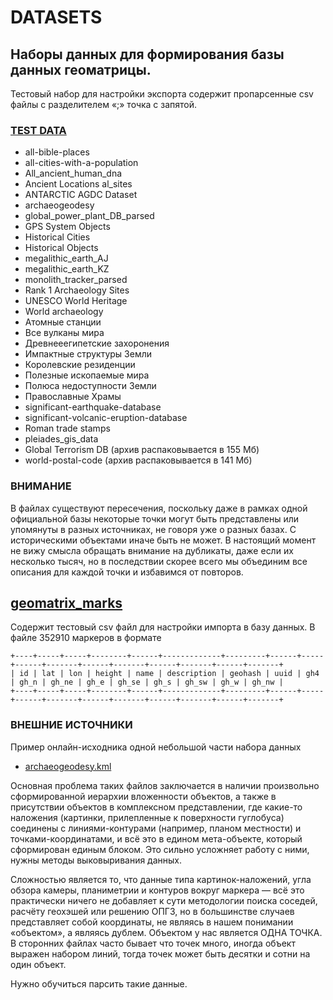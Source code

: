 # DATASETS 
## Наборы данных для формирования базы данных геоматрицы.

Тестовый набор для настройки экспорта содержит пропарсенные csv файлы с разделителем «;» точка с запятой.

### [TEST DATA](https://github.com/iprst/Geomatrix/tree/main/datasets)

- all-bible-places
- all-cities-with-a-population
- All_ancient_human_dna
- Ancient Locations al_sites
- ANTARCTIC AGDC Dataset
- archaeogeodesy
- global_power_plant_DB_parsed
- GPS System Objects
- Historical Cities
- Historical Objects
- megalithic_earth_AJ
- megalithic_earth_KZ
- monolith_tracker_parsed
- Rank 1 Archaeology Sites
- UNESCO World Heritage
- World archaeology
- Атомные станции
- Все вулканы мира
- Древнееегипетские захоронения
- Импактные структуры Земли
- Королевские резиденции
- Полезные ископаемые мира
- Полюса недоступности Земли
- Православные Храмы
- significant-earthquake-database
- significant-volcanic-eruption-database
- Roman trade stamps
- pleiades_gis_data
- Global Terrorism DB (архив распаковывается в 155 Мб)
- world-postal-code (архив распаковывается в 141 Мб)

### ВНИМАНИЕ

В файлах существуют пересечения, поскольку даже в рамках одной официальной базы некоторые точки могут быть представлены или упомянуты в разных источниках, не говоря уже о разных базах. С историческими объектами иначе быть не может. В настоящий момент не вижу смысла обращать внимание на дубликаты, даже если их несколько тысяч, но в последствии скорее всего мы объединим все описания для каждой точки и избавимся от повторов.

## [geomatrix_marks](https://github.com/iprst/Geomatrix/blob/main/datasets/geomatrix_marks.7z)

Содержит тестовый csv файл для настройки импорта в базу данных. В файле 352910 маркеров в формате 
```
+----+-----+-----+--------+------+-------------+---------+------+-----+------+-------+------+-------+------+-------+------+-------+
| id | lat | lon | height | name | description | geohash | uuid | gh4 | gh_n | gh_ne | gh_e | gh_se | gh_s | gh_sw | gh_w | gh_nw |
+----+-----+-----+--------+------+-------------+---------+------+-----+------+-------+------+-------+------+-------+------+-------+
```

### ВНЕШНИЕ ИСТОЧНИКИ

Пример онлайн-исходника одной небольшой части набора данных
- [archaeogeodesy.kml](http://www.jqjacobs.net/kml/)

Основная проблема таких файлов заключается в наличии произвольно сформированной иерархии вложенности объектов, а также в присутствии объектов в комплексном представлении, где какие-то наложения (картинки, прилепленные к поверхности гуглобуса) соединены с линиями-контурами (например, планом местности) и точками-координатами, и всё это в едином мета-объекте, который сформирован единым блоком. Это сильно усложняет работу с ними, нужны методы выковыривания данных.

Сложностью является то, что данные типа картинок-наложений, угла обзора камеры, планиметрии и контуров вокруг маркера — всё это практически ничего не добавляет к сути методологии поиска соседей, расчёту геохэшей или решению ОПГЗ, но в большинстве случаев представляет собой координаты, не являясь в нашем понимании «объектом», а являясь дублем. Объектом у нас является ОДНА ТОЧКА. В сторонних файлах часто бывает что точек много, иногда объект выражен набором линий, тогда точек может быть десятки и сотни на один объект.

Нужно обучиться парсить такие данные. 
